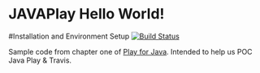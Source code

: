 JAVAPlay Hello World!
=======================

#Installation and Environment Setup [![Build Status](https://travis-ci.org/tfox-manta/JAVAPlay.png)](https://travis-ci.org/tfox-manta/JAVAPlay)

Sample code from chapter one of [Play for Java](http://bit.ly/playjava). Intended to help us POC Java Play & Travis.